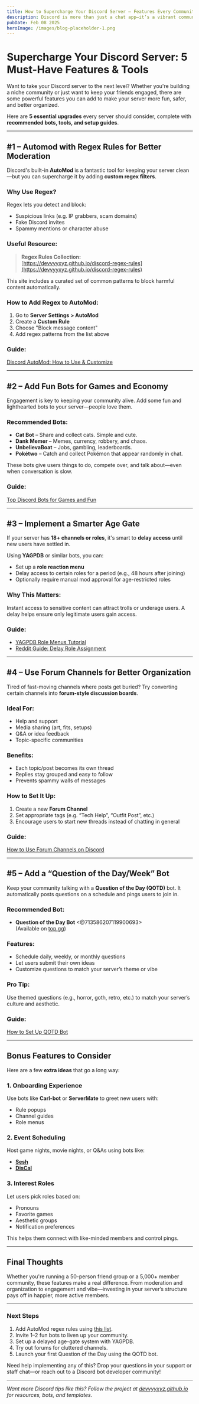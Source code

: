 ```yaml
---
title: How to Supercharge Your Discord Server — Features Every Community Should Add
description: Discord is more than just a chat app—it’s a vibrant community hub where bots play an essential role in automating tasks, moderating servers, and adding fun interactions, here is a guide for setting up a well organised community!
pubDate: Feb 08 2025
heroImage: /images/blog-placeholder-1.png
---
```

# Supercharge Your Discord Server: 5 Must-Have Features & Tools

Want to take your Discord server to the next level? Whether you're building a niche community or just want to keep your friends engaged, there are some powerful features you can add to make your server more fun, safer, and better organized.

Here are **5 essential upgrades** every server should consider, complete with **recommended bots, tools, and setup guides**.

---

## #1 – Automod with Regex Rules for Better Moderation

Discord's built-in **AutoMod** is a fantastic tool for keeping your server clean—but you can supercharge it by adding **custom regex filters**.

### Why Use Regex?
Regex lets you detect and block:
- Suspicious links (e.g. IP grabbers, scam domains)
- Fake Discord invites
- Spammy mentions or character abuse

### Useful Resource:
> **Regex Rules Collection:**  
> [https://devvyyxyz.github.io/discord-regex-rules](https://devvyyxyz.github.io/discord-regex-rules)

This site includes a curated set of common patterns to block harmful content automatically.

### How to Add Regex to AutoMod:
1. Go to **Server Settings > AutoMod**
2. Create a **Custom Rule**
3. Choose "Block message content"
4. Add regex patterns from the list above

### Guide:  
[Discord AutoMod: How to Use & Customize](https://support.discord.com/hc/en-us/articles/7766130491415-AutoMod-FAQ)

---

## #2 – Add Fun Bots for Games and Economy

Engagement is key to keeping your community alive. Add some fun and lighthearted bots to your server—people love them.

### Recommended Bots:
- **Cat Bot** – Share and collect cats. Simple and cute.  
- **Dank Memer** – Memes, currency, robbery, and chaos.  
- **UnbelievaBoat** – Jobs, gambling, leaderboards.  
- **Pokétwo** – Catch and collect Pokémon that appear randomly in chat.

These bots give users things to do, compete over, and talk about—even when conversation is slow.

### Guide:  
[Top Discord Bots for Games and Fun](https://top.gg/blog/best-discord-game-bots)

---

## #3 – Implement a Smarter Age Gate

If your server has **18+ channels or roles**, it's smart to **delay access** until new users have settled in.

Using **YAGPDB** or similar bots, you can:
- Set up a **role reaction menu**
- Delay access to certain roles for a period (e.g., 48 hours after joining)
- Optionally require manual mod approval for age-restricted roles

### Why This Matters:
Instant access to sensitive content can attract trolls or underage users. A delay helps ensure only legitimate users gain access.

### Guide:
- [YAGPDB Role Menus Tutorial](https://learnyagpdb.xyz/roles/rolemenus/)
- [Reddit Guide: Delay Role Assignment](https://www.reddit.com/r/YAGPDB/comments/ncvsrp/adding_delay_to_role_menu/)

---

## #4 – Use Forum Channels for Better Organization

Tired of fast-moving channels where posts get buried? Try converting certain channels into **forum-style discussion boards**.

### Ideal For:
- Help and support
- Media sharing (art, fits, setups)
- Q&A or idea feedback
- Topic-specific communities

### Benefits:
- Each topic/post becomes its own thread
- Replies stay grouped and easy to follow
- Prevents spammy walls of messages

### How to Set It Up:
1. Create a new **Forum Channel**
2. Set appropriate tags (e.g. “Tech Help”, “Outfit Post”, etc.)
3. Encourage users to start new threads instead of chatting in general

### Guide:
[How to Use Forum Channels on Discord](https://support.discord.com/hc/en-us/articles/6208479915799-Forum-Channels-FAQ)

---

## #5 – Add a “Question of the Day/Week” Bot

Keep your community talking with a **Question of the Day (QOTD)** bot. It automatically posts questions on a schedule and pings users to join in.

### Recommended Bot:
- **Question of the Day Bot** <@713586207119900693>  
(Available on [top.gg](https://top.gg/bot/713586207119900693))

### Features:
- Schedule daily, weekly, or monthly questions
- Let users submit their own ideas
- Customize questions to match your server’s theme or vibe

### Pro Tip:
Use themed questions (e.g., horror, goth, retro, etc.) to match your server’s culture and aesthetic.

### Guide:
[How to Set Up QOTD Bot](https://top.gg/bot/713586207119900693)

---

## Bonus Features to Consider

Here are a few **extra ideas** that go a long way:

### 1. **Onboarding Experience**
Use bots like **Carl-bot** or **ServerMate** to greet new users with:
- Rule popups
- Channel guides
- Role menus

### 2. **Event Scheduling**
Host game nights, movie nights, or Q&As using bots like:
- [**Sesh**](https://sesh.fyi/docs)
- [**DisCal**](https://www.discalbot.com/)

### 3. **Interest Roles**
Let users pick roles based on:
- Pronouns
- Favorite games
- Aesthetic groups
- Notification preferences

This helps them connect with like-minded members and control pings.

---

## Final Thoughts

Whether you're running a 50-person friend group or a 5,000+ member community, these features make a real difference. From moderation and organization to engagement and vibe—investing in your server’s structure pays off in happier, more active members.

---

### **Next Steps**
1. Add AutoMod regex rules using [this list](https://devvyyxyz.github.io/discord-regex-rules).  
2. Invite 1–2 fun bots to liven up your community.  
3. Set up a delayed age-gate system with YAGPDB.  
4. Try out forums for cluttered channels.  
5. Launch your first Question of the Day using the QOTD bot.

Need help implementing any of this? Drop your questions in your support or staff chat—or reach out to a Discord bot developer community!

---

*Want more Discord tips like this? Follow the project at [devvyyxyz.github.io](https://devvyyxyz.github.io/) for resources, bots, and templates.*